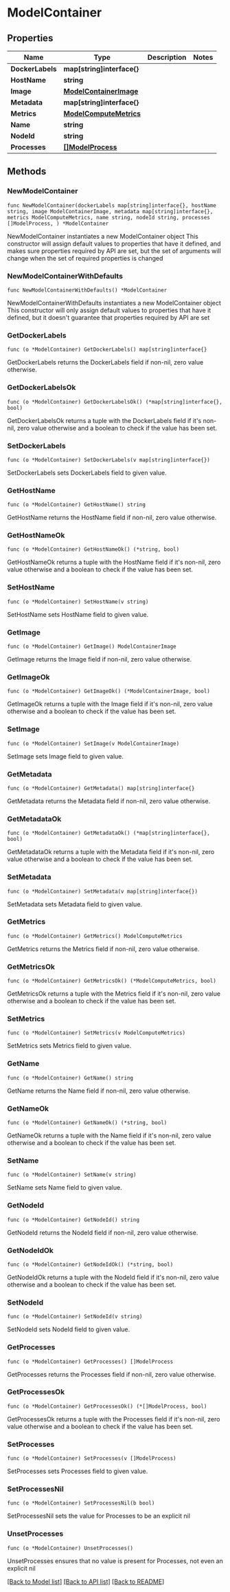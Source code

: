 # ModelContainer

## Properties

Name | Type | Description | Notes
------------ | ------------- | ------------- | -------------
**DockerLabels** | **map[string]interface{}** |  | 
**HostName** | **string** |  | 
**Image** | [**ModelContainerImage**](ModelContainerImage.md) |  | 
**Metadata** | **map[string]interface{}** |  | 
**Metrics** | [**ModelComputeMetrics**](ModelComputeMetrics.md) |  | 
**Name** | **string** |  | 
**NodeId** | **string** |  | 
**Processes** | [**[]ModelProcess**](ModelProcess.md) |  | 

## Methods

### NewModelContainer

`func NewModelContainer(dockerLabels map[string]interface{}, hostName string, image ModelContainerImage, metadata map[string]interface{}, metrics ModelComputeMetrics, name string, nodeId string, processes []ModelProcess, ) *ModelContainer`

NewModelContainer instantiates a new ModelContainer object
This constructor will assign default values to properties that have it defined,
and makes sure properties required by API are set, but the set of arguments
will change when the set of required properties is changed

### NewModelContainerWithDefaults

`func NewModelContainerWithDefaults() *ModelContainer`

NewModelContainerWithDefaults instantiates a new ModelContainer object
This constructor will only assign default values to properties that have it defined,
but it doesn't guarantee that properties required by API are set

### GetDockerLabels

`func (o *ModelContainer) GetDockerLabels() map[string]interface{}`

GetDockerLabels returns the DockerLabels field if non-nil, zero value otherwise.

### GetDockerLabelsOk

`func (o *ModelContainer) GetDockerLabelsOk() (*map[string]interface{}, bool)`

GetDockerLabelsOk returns a tuple with the DockerLabels field if it's non-nil, zero value otherwise
and a boolean to check if the value has been set.

### SetDockerLabels

`func (o *ModelContainer) SetDockerLabels(v map[string]interface{})`

SetDockerLabels sets DockerLabels field to given value.


### GetHostName

`func (o *ModelContainer) GetHostName() string`

GetHostName returns the HostName field if non-nil, zero value otherwise.

### GetHostNameOk

`func (o *ModelContainer) GetHostNameOk() (*string, bool)`

GetHostNameOk returns a tuple with the HostName field if it's non-nil, zero value otherwise
and a boolean to check if the value has been set.

### SetHostName

`func (o *ModelContainer) SetHostName(v string)`

SetHostName sets HostName field to given value.


### GetImage

`func (o *ModelContainer) GetImage() ModelContainerImage`

GetImage returns the Image field if non-nil, zero value otherwise.

### GetImageOk

`func (o *ModelContainer) GetImageOk() (*ModelContainerImage, bool)`

GetImageOk returns a tuple with the Image field if it's non-nil, zero value otherwise
and a boolean to check if the value has been set.

### SetImage

`func (o *ModelContainer) SetImage(v ModelContainerImage)`

SetImage sets Image field to given value.


### GetMetadata

`func (o *ModelContainer) GetMetadata() map[string]interface{}`

GetMetadata returns the Metadata field if non-nil, zero value otherwise.

### GetMetadataOk

`func (o *ModelContainer) GetMetadataOk() (*map[string]interface{}, bool)`

GetMetadataOk returns a tuple with the Metadata field if it's non-nil, zero value otherwise
and a boolean to check if the value has been set.

### SetMetadata

`func (o *ModelContainer) SetMetadata(v map[string]interface{})`

SetMetadata sets Metadata field to given value.


### GetMetrics

`func (o *ModelContainer) GetMetrics() ModelComputeMetrics`

GetMetrics returns the Metrics field if non-nil, zero value otherwise.

### GetMetricsOk

`func (o *ModelContainer) GetMetricsOk() (*ModelComputeMetrics, bool)`

GetMetricsOk returns a tuple with the Metrics field if it's non-nil, zero value otherwise
and a boolean to check if the value has been set.

### SetMetrics

`func (o *ModelContainer) SetMetrics(v ModelComputeMetrics)`

SetMetrics sets Metrics field to given value.


### GetName

`func (o *ModelContainer) GetName() string`

GetName returns the Name field if non-nil, zero value otherwise.

### GetNameOk

`func (o *ModelContainer) GetNameOk() (*string, bool)`

GetNameOk returns a tuple with the Name field if it's non-nil, zero value otherwise
and a boolean to check if the value has been set.

### SetName

`func (o *ModelContainer) SetName(v string)`

SetName sets Name field to given value.


### GetNodeId

`func (o *ModelContainer) GetNodeId() string`

GetNodeId returns the NodeId field if non-nil, zero value otherwise.

### GetNodeIdOk

`func (o *ModelContainer) GetNodeIdOk() (*string, bool)`

GetNodeIdOk returns a tuple with the NodeId field if it's non-nil, zero value otherwise
and a boolean to check if the value has been set.

### SetNodeId

`func (o *ModelContainer) SetNodeId(v string)`

SetNodeId sets NodeId field to given value.


### GetProcesses

`func (o *ModelContainer) GetProcesses() []ModelProcess`

GetProcesses returns the Processes field if non-nil, zero value otherwise.

### GetProcessesOk

`func (o *ModelContainer) GetProcessesOk() (*[]ModelProcess, bool)`

GetProcessesOk returns a tuple with the Processes field if it's non-nil, zero value otherwise
and a boolean to check if the value has been set.

### SetProcesses

`func (o *ModelContainer) SetProcesses(v []ModelProcess)`

SetProcesses sets Processes field to given value.


### SetProcessesNil

`func (o *ModelContainer) SetProcessesNil(b bool)`

 SetProcessesNil sets the value for Processes to be an explicit nil

### UnsetProcesses
`func (o *ModelContainer) UnsetProcesses()`

UnsetProcesses ensures that no value is present for Processes, not even an explicit nil

[[Back to Model list]](../README.md#documentation-for-models) [[Back to API list]](../README.md#documentation-for-api-endpoints) [[Back to README]](../README.md)


